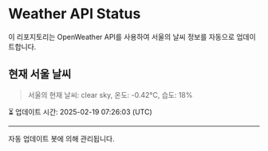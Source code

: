 
# Weather API Status

이 리포지토리는 OpenWeather API를 사용하여 서울의 날씨 정보를 자동으로 업데이트합니다.

## 현재 서울 날씨
> 서울의 현재 날씨: clear sky, 온도: -0.42°C, 습도: 18%

⏳ 업데이트 시간: 2025-02-19 07:26:03 (UTC)

---
자동 업데이트 봇에 의해 관리됩니다.
